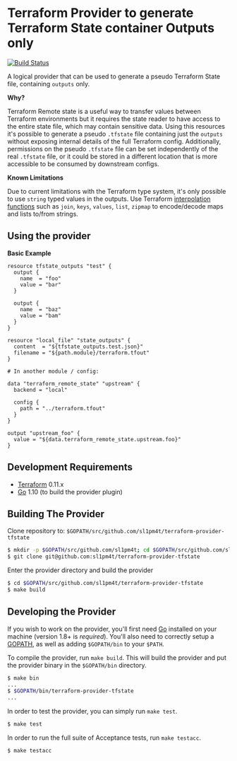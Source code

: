 Terraform Provider to generate Terraform State container Outputs only
==================

[![Build Status](https://travis-ci.org/sl1pm4t/terraform-provider-tfstate.svg?branch=master)](https://travis-ci.org/sl1pm4t/terraform-provider-tfstate)

A logical provider that can be used to generate a pseudo Terraform State file, containing `outputs` only.

**Why?**

Terraform Remote state is a useful way to transfer values between Terraform environments but it requires the state reader to have access to the entire state file, which may contain sensitive data.
Using this resources it's possible to generate a pseudo `.tfstate` file containing just the `outputs` without exposing internal details of the full Terraform config.
Additionally, permissions on the pseudo `.tfstate` file can be set independently of the real `.tfstate` file, or it could be stored in a different location that is more accessible to be consumed by downstream configs.

**Known Limitations**

Due to current limitations with the Terraform type system, it's only possible to use `string` typed values in the outputs.
Use Terraform [interpolation functions](https://www.terraform.io/docs/configuration/interpolation.html) such as `join`, `keys`, `values`, `list`, `zipmap` to encode/decode maps and lists to/from strings.

Using the provider
----------------------

**Basic Example**

```hcl
resource tfstate_outputs "test" {
  output {
    name  = "foo"
    value = "bar"
  }

  output {
    name  = "baz"
    value = "bam"
  }
}

resource "local_file" "state_outputs" {
  content  = "${tfstate_outputs.test.json}"
  filename = "${path.module}/terraform.tfout"
}

# In another module / config:

data "terraform_remote_state" "upstream" {
  backend = "local"

  config {
    path = "../terraform.tfout"
  }
}

output "upstream_foo" {
  value = "${data.terraform_remote_state.upstream.foo}"
}
```


Development Requirements
----------------------------

-	[Terraform](https://www.terraform.io/downloads.html) 0.11.x
-	[Go](https://golang.org/doc/install) 1.10 (to build the provider plugin)

Building The Provider
-------------------------

Clone repository to: `$GOPATH/src/github.com/sl1pm4t/terraform-provider-tfstate`

```sh
$ mkdir -p $GOPATH/src/github.com/sl1pm4t; cd $GOPATH/src/github.com/sl1pm4t
$ git clone git@github.com:sl1pm4t/terraform-provider-tfstate
```
 
Enter the provider directory and build the provider

```sh
$ cd $GOPATH/src/github.com/sl1pm4t/terraform-provider-tfstate
$ make build
```




Developing the Provider
---------------------------

If you wish to work on the provider, you'll first need [Go](http://www.golang.org) installed on your machine (version 1.8+ is *required*). You'll also need to correctly setup a [GOPATH](http://golang.org/doc/code.html#GOPATH), as well as adding `$GOPATH/bin` to your `$PATH`.

To compile the provider, run `make build`. This will build the provider and put the provider binary in the `$GOPATH/bin` directory.

```sh
$ make bin
...
$ $GOPATH/bin/terraform-provider-tfstate
...
```

In order to test the provider, you can simply run `make test`.

```sh
$ make test
```

In order to run the full suite of Acceptance tests, run `make testacc`.


```sh
$ make testacc
```
